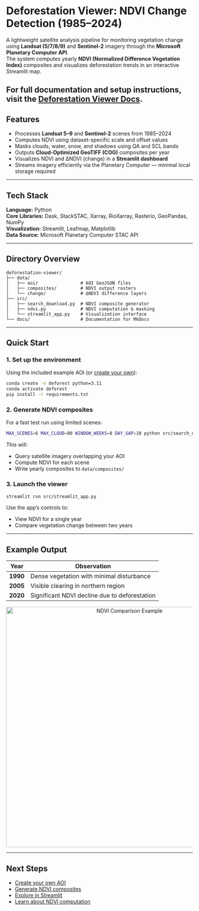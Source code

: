 # Deforestation Viewer: NDVI Change Detection (1985–2024)

A lightweight satellite analysis pipeline for monitoring vegetation change using **Landsat (5/7/8/9)** and **Sentinel-2** imagery through the **Microsoft Planetary Computer API**.  
The system computes yearly **NDVI (Normalized Difference Vegetation Index)** composites and visualizes deforestation trends in an interactive Streamlit map.

For full documentation and setup instructions, visit the [Deforestation Viewer Docs](https://cryoaether.github.io/deforestation-viewer/).
---

## Features

- Processes **Landsat 5–9** and **Sentinel-2** scenes from 1985–2024  
- Computes NDVI using dataset-specific scale and offset values  
- Masks clouds, water, snow, and shadows using QA and SCL bands  
- Outputs **Cloud-Optimized GeoTIFF (COG)** composites per year  
- Visualizes NDVI and ΔNDVI (change) in a **Streamlit dashboard**  
- Streams imagery efficiently via the Planetary Computer — minimal local storage required  

---

## Tech Stack

**Language:** Python  
**Core Libraries:** Dask, StackSTAC, Xarray, RioXarray, Rasterio, GeoPandas, NumPy  
**Visualization:** Streamlit, Leafmap, Matplotlib  
**Data Source:** Microsoft Planetary Computer STAC API

---

## Directory Overview

```
deforestation-viewer/
├── data/
│   ├── aoi/                # AOI GeoJSON files
│   ├── composites/         # NDVI output rasters
│   └── change/             # ΔNDVI difference layers
├── src/
│   ├── search_download.py  # NDVI composite generator
│   ├── ndvi.py             # NDVI computation & masking
│   └── streamlit_app.py    # Visualization interface
└── docs/                   # Documentation for MkDocs
```

---

## Quick Start

### 1. Set up the environment

Using the included example AOI (or [create your own](docs/create_aoi.md)):

```bash
conda create -n deforest python=3.11
conda activate deforest
pip install -r requirements.txt
```

### 2. Generate NDVI composites

For a fast test run using limited scenes:

```bash
MAX_SCENES=6 MAX_CLOUD=80 WINDOW_WEEKS=8 DAY_GAP=10 python src/search_download.py
```

This will:
- Query satellite imagery overlapping your AOI  
- Compute NDVI for each scene  
- Write yearly composites to `data/composites/`

### 3. Launch the viewer

```bash
streamlit run src/streamlit_app.py
```

Use the app’s controls to:
- View NDVI for a single year  
- Compare vegetation change between two years  

---

## Example Output

| Year | Observation |
|------|--------------|
| **1990** | Dense vegetation with minimal disturbance |
| **2005** | Visible clearing in northern region |
| **2020** | Significant NDVI decline due to deforestation |

<p align="center">
  <img src="docs/ndvi_comparison.png" width="650" alt="NDVI Comparison Example">
</p>

---

## Next Steps

- [Create your own AOI](docs/create_aoi.md)  
- [Generate NDVI composites](docs/search_download.md)  
- [Explore in Streamlit](docs/streamlit.md)  
- [Learn about NDVI computation](docs/ndvi.md)



